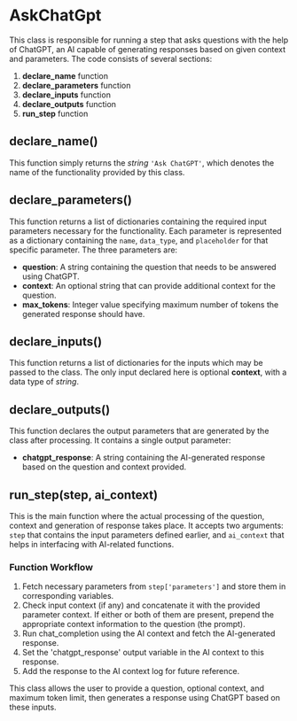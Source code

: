 # AskChatGpt

This class is responsible for running a step that asks questions with the help of ChatGPT, an AI capable of generating responses based on given context and parameters. The code consists of several sections:

1. **declare_name** function
2. **declare_parameters** function
3. **declare_inputs** function
4. **declare_outputs** function
5. **run_step** function

## declare_name()
This function simply returns the *string* `'Ask ChatGPT'`, which denotes the name of the functionality provided by this class. 

## declare_parameters()
This function returns a list of dictionaries containing the required input parameters necessary for the functionality. Each parameter is represented as a dictionary containing the `name`, `data_type`, and `placeholder` for that specific parameter. The three parameters are:
- **question**: A string containing the question that needs to be answered using ChatGPT.
- **context**: An optional string that can provide additional context for the question.
- **max_tokens**: Integer value specifying maximum number of tokens the generated response should have.

## declare_inputs()
This function returns a list of dictionaries for the inputs which may be passed to the class. The only input declared here is optional **context**, with a data type of *string*.

## declare_outputs()
This function declares the output parameters that are generated by the class after processing. It contains a single output parameter:
- **chatgpt_response**: A string containing the AI-generated response based on the question and context provided.

## run_step(step, ai_context)
This is the main function where the actual processing of the question, context and generation of response takes place. It accepts two arguments: `step` that contains the input parameters defined earlier, and `ai_context` that helps in interfacing with AI-related functions.

### Function Workflow
1. Fetch necessary parameters from `step['parameters']` and store them in corresponding variables.
2. Check input context (if any) and concatenate it with the provided parameter context. If either or both of them are present, prepend the appropriate context information to the question (the prompt).
3. Run chat_completion using the AI context and fetch the AI-generated response.
4. Set the 'chatgpt_response' output variable in the AI context to this response.
5. Add the response to the AI context log for future reference.

This class allows the user to provide a question, optional context, and maximum token limit, then generates a response using ChatGPT based on these inputs.